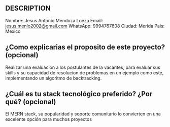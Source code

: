 ## DESCRIPTION

Nombre: Jesus Antonio Mendoza Loeza
Email: jesus.menlo2002@gmail.com
WhatsApp: 9994767608
Ciudad: Merida
Pais: Mexico

## ¿Como explicarias el proposito de este proyecto? (opcional)
Realizar una evaluacion a los postulantes de la vacantes, para evaluar sus skills y su capacidad de resolucion de problemas en un ejemplo como este, implementando un algoritmo de backtracking.

## ¿Cuál es tu stack tecnológico preferido? ¿Por qué? (opcional)
El MERN stack, su popularidad y soporte comunitario lo convierten en una excelente opción para muchos proyectos

